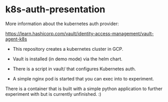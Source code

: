 # k8s-auth-presentation

More information about the kubernetes auth provider:

https://learn.hashicorp.com/vault/identity-access-management/vault-agent-k8s

- This repository creates a kubernetes cluster in GCP.

- Vault is installed (in demo mode) via the helm chart.

- There is a script in vault/ that configures Kubernetes auth.

- A simple nginx pod is started that you can exec into to experiment.

There is a container that is built with a simple python application to further experiment with but is currently unfinished. :)
